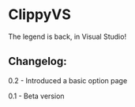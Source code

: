 ClippyVS
========

The legend is back, in Visual Studio!


Changelog:
----------
0.2 - Introduced a basic option page

0.1 - Beta version